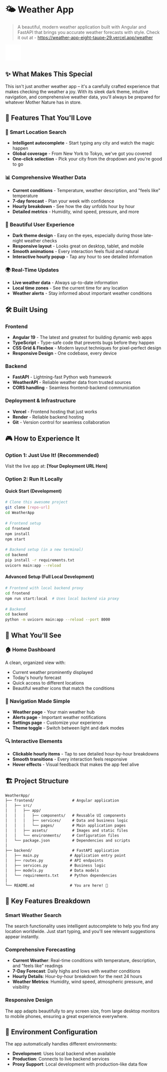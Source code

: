 # 🌤️ Weather App

> A beautiful, modern weather application built with Angular and FastAPI that brings you accurate weather forecasts with style.
> Check it out at - https://weather-app-eight-taupe-29.vercel.app/weather

![Weather App Preview](frontend/src/assets/weather-page.png)

## ✨ What Makes This Special

This isn't just another weather app – it's a carefully crafted experience that makes checking the weather a joy. With its sleek dark theme, intuitive navigation, and comprehensive weather data, you'll always be prepared for whatever Mother Nature has in store.

## 🚀 Features That You'll Love

### 🎯 **Smart Location Search**
- **Intelligent autocomplete** - Start typing any city and watch the magic happen
- **Global coverage** - From New York to Tokyo, we've got you covered
- **One-click selection** - Pick your city from the dropdown and you're good to go

### 📊 **Comprehensive Weather Data**
- **Current conditions** - Temperature, weather description, and "feels like" temperature
- **7-day forecast** - Plan your week with confidence
- **Hourly breakdown** - See how the day unfolds hour by hour
- **Detailed metrics** - Humidity, wind speed, pressure, and more

### 🎨 **Beautiful User Experience**
- **Dark theme design** - Easy on the eyes, especially during those late-night weather checks
- **Responsive layout** - Looks great on desktop, tablet, and mobile
- **Smooth animations** - Every interaction feels fluid and natural
- **Interactive hourly popup** - Tap any hour to see detailed information

### 🌍 **Real-Time Updates**
- **Live weather data** - Always up-to-date information
- **Local time zones** - See the current time for any location
- **Weather alerts** - Stay informed about important weather conditions

## 🛠️ Built Using

### Frontend 
- **Angular 19** - The latest and greatest for building dynamic web apps
- **TypeScript** - Type-safe code that prevents bugs before they happen
- **CSS Grid & Flexbox** - Modern layout techniques for pixel-perfect design
- **Responsive Design** - One codebase, every device

### Backend 
- **FastAPI** - Lightning-fast Python web framework
- **WeatherAPI** - Reliable weather data from trusted sources
- **CORS handling** - Seamless frontend-backend communication

### Deployment & Infrastructure
- **Vercel** - Frontend hosting that just works
- **Render** - Reliable backend hosting
- **Git** - Version control for seamless collaboration

## 🎮 How to Experience It

### Option 1: Just Use It! (Recommended)
Visit the live app at: **[Your Deployment URL Here]**

### Option 2: Run It Locally

#### Quick Start (Development)
```bash
# Clone this awesome project
git clone [repo-url]
cd WeatherApp

# Frontend setup
cd frontend
npm install
npm start

# Backend setup (in a new terminal)
cd backend
pip install -r requirements.txt
uvicorn main:app --reload
```

#### Advanced Setup (Full Local Development)
```bash
# Frontend with local backend proxy
cd frontend
npm run start:local  # Uses local backend via proxy

# Backend
cd backend
python -m uvicorn main:app --reload --port 8000
```

## 🎨 What You'll See

### 🏠 **Home Dashboard**
A clean, organized view with:
- Current weather prominently displayed
- Today's hourly forecast
- Quick access to different locations
- Beautiful weather icons that match the conditions

### 📱 **Navigation Made Simple**
- **Weather page** - Your main weather hub
- **Alerts page** - Important weather notifications
- **Settings page** - Customize your experience
- **Theme toggle** - Switch between light and dark modes

### 🔍 **Interactive Elements**
- **Clickable hourly items** - Tap to see detailed hour-by-hour breakdowns
- **Smooth transitions** - Every interaction feels responsive
- **Hover effects** - Visual feedback that makes the app feel alive

## 🏗️ Project Structure

```
WeatherApp/
├── frontend/                 # Angular application
│   ├── src/
│   │   ├── app/
│   │   │   ├── components/   # Reusable UI components
│   │   │   ├── services/     # Data and business logic
│   │   │   └── pages/        # Main application pages
│   │   ├── assets/           # Images and static files
│   │   └── environments/     # Configuration files
│   └── package.json          # Dependencies and scripts
│
├── backend/                  # FastAPI application
│   ├── main.py              # Application entry point
│   ├── routes.py            # API endpoints
│   ├── services.py          # Business logic
│   ├── models.py            # Data models
│   └── requirements.txt     # Python dependencies
│
└── README.md                # You are here! 👋
```

## 🌟 Key Features Breakdown

### Smart Weather Search
The search functionality uses intelligent autocomplete to help you find any location worldwide. Just start typing, and you'll see relevant suggestions appear instantly.

### Comprehensive Forecasting
- **Current Weather**: Real-time conditions with temperature, description, and "feels like" readings
- **7-Day Forecast**: Daily highs and lows with weather conditions
- **Hourly Details**: Hour-by-hour breakdown for the next 24 hours
- **Weather Metrics**: Humidity, wind speed, atmospheric pressure, and visibility

### Responsive Design
The app adapts beautifully to any screen size, from large desktop monitors to mobile phones, ensuring a great experience everywhere.

## 🔧 Environment Configuration

The app automatically handles different environments:
- **Development**: Uses local backend when available
- **Production**: Connects to live backend services
- **Proxy Support**: Local development with production-like data flow

